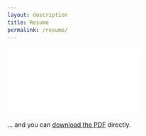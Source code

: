 ```yaml
---
layout: description
title: Resume
permalink: /resume/
---
```


![Eric's resume](/assets/Schnitger_Resume.pdf)

... and you can [download the PDF](/assets/Schnitger_Resume.pdf) directly.
